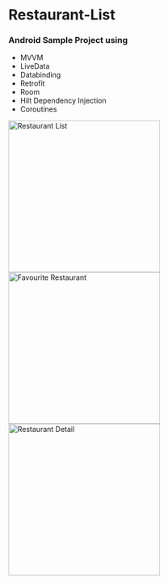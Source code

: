# Restaurant-List

### Android Sample Project using
- MVVM
- LiveData
- Databinding
- Retrofit
- Room
- Hilt Dependency Injection
- Coroutines

<p align="left">
  <img src="https://github.com/vikskod/Restaurant-List/blob/master/screenshots/sc1.png" width="300" title="Restaurant List">
  <img src="https://github.com/vikskod/Restaurant-List/blob/master/screenshots/sc2.png" width="300" title="Favourite Restaurant">
  <img src="https://github.com/vikskod/Restaurant-List/blob/master/screenshots/sc3.png" width="300" title="Restaurant Detail">
</p>
